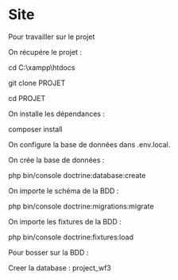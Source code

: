 # Site

Pour travailler sur le projet

On récupére le projet :

cd C:\xampp\htdocs

git clone PROJET

cd PROJET

On installe les dépendances :

composer install

On configure la base de données dans .env.local.

On crée la base de données :

php bin/console doctrine:database:create

On importe le schéma de la BDD :

php bin/console doctrine:migrations:migrate

On importe les fixtures de la BDD :

php bin/console doctrine:fixtures:load


Pour bosser sur la BDD : 

Creer la database : project_wf3
